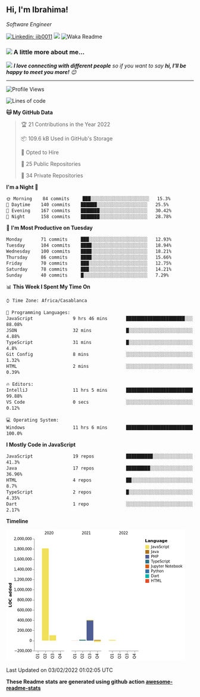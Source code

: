 <h2>Hi, I'm Ibrahima! </h2>
<p><em>Software Engineer 
</em></p>


[![Linkedin: iib0011](https://img.shields.io/badge/-iib0011-blue?style=flat-square&logo=Linkedin&logoColor=white&link=https://www.linkedin.com/in/iib0011/)](https://www.linkedin.com/in/iib0011/)
![](https://visitor-badge.glitch.me/badge?page_id=iib0011)
![Waka Readme](https://github.com/iib0011/iib0011/workflows/Waka%20Readme/badge.svg)


### <img src="https://media.giphy.com/media/VgCDAzcKvsR6OM0uWg/giphy.gif" width="50"> A little more about me...  


<img src="https://media.giphy.com/media/LnQjpWaON8nhr21vNW/giphy.gif" width="60"> <em><b>I love connecting with different people</b> so if you want to say <b>hi, I'll be happy to meet you more!</b> 😊</em>

---
<!--START_SECTION:waka-->
![Profile Views](http://img.shields.io/badge/Profile%20Views-3-blue)

![Lines of code](https://img.shields.io/badge/From%20Hello%20World%20I%27ve%20Written-2%20Million%20lines%20of%20code-blue)

**🐱 My GitHub Data** 

> 🏆 21 Contributions in the Year 2022
 > 
> 📦 109.6 kB Used in GitHub's Storage 
 > 
> 💼 Opted to Hire
 > 
> 📜 25 Public Repositories 
 > 
> 🔑 34 Private Repositories  
 > 
**I'm a Night 🦉** 

```text
🌞 Morning    84 commits     ███░░░░░░░░░░░░░░░░░░░░░░   15.3% 
🌆 Daytime    140 commits    ██████░░░░░░░░░░░░░░░░░░░   25.5% 
🌃 Evening    167 commits    ███████░░░░░░░░░░░░░░░░░░   30.42% 
🌙 Night      158 commits    ███████░░░░░░░░░░░░░░░░░░   28.78%

```
📅 **I'm Most Productive on Tuesday** 

```text
Monday       71 commits     ███░░░░░░░░░░░░░░░░░░░░░░   12.93% 
Tuesday      104 commits    ████░░░░░░░░░░░░░░░░░░░░░   18.94% 
Wednesday    100 commits    ████░░░░░░░░░░░░░░░░░░░░░   18.21% 
Thursday     86 commits     ████░░░░░░░░░░░░░░░░░░░░░   15.66% 
Friday       70 commits     ███░░░░░░░░░░░░░░░░░░░░░░   12.75% 
Saturday     78 commits     ███░░░░░░░░░░░░░░░░░░░░░░   14.21% 
Sunday       40 commits     █░░░░░░░░░░░░░░░░░░░░░░░░   7.29%

```


📊 **This Week I Spent My Time On** 

```text
⌚︎ Time Zone: Africa/Casablanca

💬 Programming Languages: 
JavaScript               9 hrs 46 mins       ██████████████████████░░░   88.08% 
JSON                     32 mins             █░░░░░░░░░░░░░░░░░░░░░░░░   4.88% 
TypeScript               31 mins             █░░░░░░░░░░░░░░░░░░░░░░░░   4.8% 
Git Config               8 mins              ░░░░░░░░░░░░░░░░░░░░░░░░░   1.32% 
HTML                     2 mins              ░░░░░░░░░░░░░░░░░░░░░░░░░   0.39%

🔥 Editors: 
IntelliJ                 11 hrs 5 mins       █████████████████████████   99.88% 
VS Code                  0 secs              ░░░░░░░░░░░░░░░░░░░░░░░░░   0.12%

💻 Operating System: 
Windows                  11 hrs 6 mins       █████████████████████████   100.0%

```

**I Mostly Code in JavaScript** 

```text
JavaScript               19 repos            ██████████░░░░░░░░░░░░░░░   41.3% 
Java                     17 repos            █████████░░░░░░░░░░░░░░░░   36.96% 
HTML                     4 repos             ██░░░░░░░░░░░░░░░░░░░░░░░   8.7% 
TypeScript               2 repos             █░░░░░░░░░░░░░░░░░░░░░░░░   4.35% 
Dart                     1 repo              ░░░░░░░░░░░░░░░░░░░░░░░░░   2.17%

```


**Timeline**

![Chart not found](https://raw.githubusercontent.com/iib0011/iib0011/master/charts/bar_graph.png) 


 Last Updated on 03/02/2022 01:02:05 UTC
<!--END_SECTION:waka-->

**These Readme stats are generated using github action [awesome-readme-stats](https://github.com/iib0011/waka-readme-stats)**
